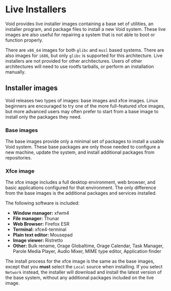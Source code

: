 # Live Installers

Void provides live installer images containing a base set of utilities, an
installer program, and package files to install a new Void system. These live
images are also useful for repairing a system that is not able to boot or
function properly.

There are `x86_64` images for both `glibc` and `musl` based systems. There are
also images for `i686`, but only `glibc` is supported for this architecture.
Live installers are not provided for other architectures. Users of other
architectures will need to use rootfs tarballs, or perform an installation
manually.

## Installer images

Void releases two types of images: base images and xfce images. Linux beginners
are encouraged to try one of the more full-featured xfce images, but more
advanced users may often prefer to start from a base image to install only the
packages they need.

### Base images

The base images provide only a minimal set of packages to install a usable Void
system. These base packages are only those needed to configure a new machine,
update the system, and install additional packages from repositories.

### Xfce image

The xfce image includes a full desktop environment, web browser, and basic
applications configured for that environment. The only difference from the base
images is the additional packages and services installed.

The following software is included:

- **Window manager:** xfwm4
- **File manager:** Thunar
- **Web Browser:** Firefox ESR
- **Terminal:** xfce4-terminal
- **Plain text editor:** Mousepad
- **Image viewer:** Ristretto
- **Other:** Bulk rename, Orage Globaltime, Orage Calendar, Task Manager, Parole
   Media Player, Audio Mixer, MIME type editor, Application finder

The install process for the xfce image is the same as the base images, except
that you **must** select the `Local` source when installing. If you select
`Network` instead, the installer will download and install the latest version of
the base system, without any additional packages included on the live image.

